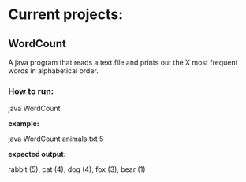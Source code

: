 # Current projects:

## WordCount 
A java program that reads a text file and prints out the X most frequent words in alphabetical order. 

### How to run:

java WordCount <path text file> <number>

**example:**

java WordCount animals.txt 5

**expected output:**

rabbit (5), cat (4), dog (4), fox (3), bear (1) 